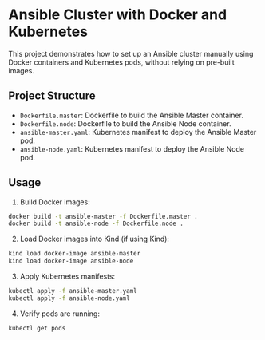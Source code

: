 # Ansible Cluster with Docker and Kubernetes

This project demonstrates how to set up an Ansible cluster manually using Docker containers and Kubernetes pods, without relying on pre-built images.

## Project Structure
- `Dockerfile.master`: Dockerfile to build the Ansible Master container.
- `Dockerfile.node`: Dockerfile to build the Ansible Node container.
- `ansible-master.yaml`: Kubernetes manifest to deploy the Ansible Master pod.
- `ansible-node.yaml`: Kubernetes manifest to deploy the Ansible Node pod.

## Usage

1. Build Docker images:
```bash
docker build -t ansible-master -f Dockerfile.master .
docker build -t ansible-node -f Dockerfile.node .
```

2. Load Docker images into Kind (if using Kind):
```bash
kind load docker-image ansible-master
kind load docker-image ansible-node
```

3. Apply Kubernetes manifests:
```bash
kubectl apply -f ansible-master.yaml
kubectl apply -f ansible-node.yaml
```

4. Verify pods are running:
```bash
kubectl get pods
```
